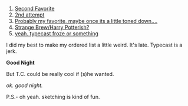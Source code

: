 1. [Second Favorite](https://typecast.com/t4PZVTP6HW/fonts1)
2. [2nd attempt](https://typecast.com/t4PZVTP6HW/fonts-2)
3. [Probably my favorite, maybe once its a little toned down....](https://typecast.com/t4PZVTP6HW/fonts-2)
4. [Strange Brew/Harry Potterish?](https://typecast.com/t4PZVTP6HW/fonts-4)
5. [yeah. typecast froze or something](https://typecast.com/t4PZVTP6HW/fonts-5)

I did my best to make my ordered list a little weird. It's late. Typecast is a jerk. 

**Good Night**

But T.C. could be really cool if (s)he wanted. 

*ok. good night.*

P.S.- oh yeah. sketching is kind of fun.